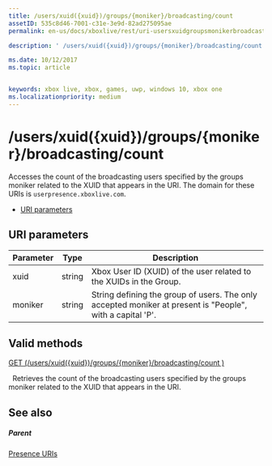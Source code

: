 ```yaml
---
title: /users/xuid({xuid})/groups/{moniker}/broadcasting/count
assetID: 535c8d46-7001-c31e-3e9d-82ad275095ae
permalink: en-us/docs/xboxlive/rest/uri-usersxuidgroupsmonikerbroadcastingcount.html

description: ' /users/xuid({xuid})/groups/{moniker}/broadcasting/count'

ms.date: 10/12/2017
ms.topic: article


keywords: xbox live, xbox, games, uwp, windows 10, xbox one
ms.localizationpriority: medium
---
```



# /users/xuid({xuid})/groups/{moniker}/broadcasting/count
Accesses the count of the broadcasting users specified by the groups moniker related to the XUID that appears in the URI. 
The domain for these URIs is `userpresence.xboxlive.com`.
 
  * [URI parameters](#ID4EV)
 
<a id="ID4EV"></a>

 
## URI parameters
 
| Parameter| Type| Description| 
| --- | --- | --- | 
| xuid| string| Xbox User ID (XUID) of the user related to the XUIDs in the Group.| 
| moniker| string| String defining the group of users. The only accepted moniker at present is "People", with a capital 'P'.| 
  
<a id="ID4E4B"></a>

 
## Valid methods

[GET (/users/xuid({xuid})/groups/{moniker}/broadcasting/count )](uri-usersxuidgroupsmonikerbroadcastingcountget.md)

&nbsp;&nbsp;Retrieves the count of the broadcasting users specified by the groups moniker related to the XUID that appears in the URI.
 
<a id="ID4EHC"></a>

 
## See also
 
<a id="ID4EJC"></a>

 
##### Parent 

[Presence URIs](atoc-reference-presence.md)

   